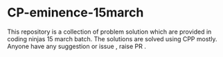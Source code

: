 # CP-eminence-15march
This repository is a collection of problem solution which are provided in coding  ninjas 15 march batch.
The solutions are solved using CPP mostly.
Anyone have any suggestion or issue , raise PR .
